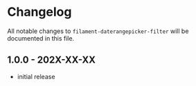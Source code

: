 # Changelog

All notable changes to `filament-daterangepicker-filter` will be documented in this file.

## 1.0.0 - 202X-XX-XX

- initial release
